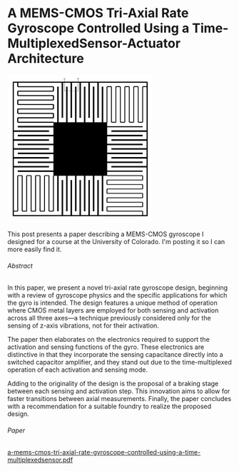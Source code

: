 # A MEMS-CMOS Tri-Axial Rate Gyroscope Controlled Using a Time-MultiplexedSensor-Actuator Architecture

![microchip_graphic](microchip_graphic.png)

This post presents a paper describing a MEMS-CMOS gyroscope I designed for a course at the University of Colorado. I'm posting it so I can more easily find it.

###### Abstract

In this paper, we present a novel tri-axial rate gyroscope design, beginning with a review of gyroscope physics and the specific applications for which the gyro is intended. The design features a unique method of operation where CMOS metal layers are employed for both sensing and activation across all three axes—a technique previously considered only for the sensing of z-axis vibrations, not for their activation.

The paper then elaborates on the electronics required to support the activation and sensing functions of the gyro. These electronics are distinctive in that they incorporate the sensing capacitance directly into a switched capacitor amplifier, and they stand out due to the time-multiplexed operation of each activation and sensing mode.

Adding to the originality of the design is the proposal of a braking stage between each sensing and activation step. This innovation aims to allow for faster transitions between axial measurements. Finally, the paper concludes with a recommendation for a suitable foundry to realize the proposed design.

###### Paper

[a-mems-cmos-tri-axial-rate-gyroscope-controlled-using-a-time-multiplexedsensor.pdf](a-mems-cmos-tri-axial-rate-gyroscope-controlled-using-a-time-multiplexedsensor.pdf)
